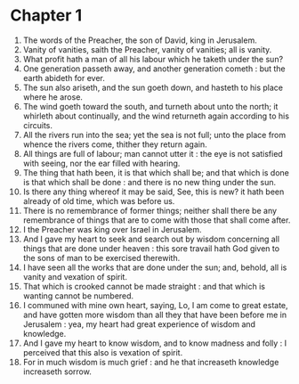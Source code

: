 # Chapter 1

1. The words of the Preacher, the son of David, king in Jerusalem.
2. Vanity of vanities, saith the Preacher, vanity of vanities; all is vanity.
3. What profit hath a man of all his labour which he taketh under the sun?
4. One generation passeth away, and another generation cometh : but the earth abideth for ever.
5. The sun also ariseth, and the sun goeth down, and hasteth to his place where he arose.
6. The wind goeth toward the south, and turneth about unto the north; it whirleth about continually, and the wind returneth again according to his circuits.
7. All the rivers run into the sea; yet the sea is not full; unto the place from whence the rivers come, thither they return again.
8. All things are full of labour; man cannot utter it : the eye is not satisfied with seeing, nor the ear filled with hearing.
9. The thing that hath been, it is that which shall be; and that which is done is that which shall be done : and there is no new thing under the sun.
10. Is there any thing whereof it may be said, See, this is new? it hath been already of old time, which was before us.
11. There is no remembrance of former things; neither shall there be any remembrance of things that are to come with those that shall come after.
12. I the Preacher was king over Israel in Jerusalem.
13. And I gave my heart to seek and search out by wisdom concerning all things that are done under heaven : this sore travail hath God given to the sons of man to be exercised therewith.
14. I have seen all the works that are done under the sun; and, behold, all is vanity and vexation of spirit.
15. That which is crooked cannot be made straight : and that which is wanting cannot be numbered.
16. I communed with mine own heart, saying, Lo, I am come to great estate, and have gotten more wisdom than all they that have been before me in Jerusalem : yea, my heart had great experience of wisdom and knowledge.
17. And I gave my heart to know wisdom, and to know madness and folly : I perceived that this also is vexation of spirit.
18. For in much wisdom is much grief : and he that increaseth knowledge increaseth sorrow.

